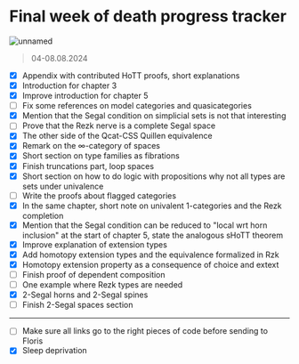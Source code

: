 # Final week of death progress tracker

![unnamed](https://github.com/user-attachments/assets/5b698828-3fb1-42ef-9237-6ff345d71d2c)

> 04-08.08.2024

- [x] Appendix with contributed HoTT proofs, short explanations
- [x] Introduction for chapter 3
- [x] Improve introduction for chapter 5
- [ ] Fix some references on model categories and quasicategories
- [x] Mention that the Segal condition on simplicial sets is not that interesting
- [ ] Prove that the Rezk nerve is a complete Segal space
- [x] The other side of the Qcat-CSS Quillen equivalence
- [x] Remark on the $\infty$-category of spaces
- [x] Short section on type families as fibrations
- [x] Finish truncations part, loop spaces
- [x] Short section on how to do logic with propositions why not all types are sets under univalence
- [ ] Write the proofs about flagged categories
- [x] In the same chapter, short note on univalent 1-categories and the Rezk completion
- [x] Mention that the Segal condition can be reduced to "local wrt horn inclusion" at the start of chapter 5, state the analogous sHoTT theorem
- [x] Improve explanation of extension types
- [x] Add homotopy extension types and the equivalence formalized in Rzk
- [x] Homotopy extension property as a consequence of choice and extext
- [ ] Finish proof of dependent composition
- [ ] One example where Rezk types are needed
- [x] 2-Segal horns and 2-Segal spines
- [ ] Finish 2-Segal spaces section

---

- [ ] Make sure all links go to the right pieces of code before sending to Floris
- [x] Sleep deprivation
